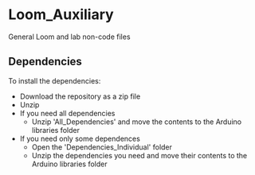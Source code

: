 # Loom_Auxiliary
General Loom and lab non-code files



## Dependencies

To install the dependencies:

- Download the repository as a zip file
- Unzip
- If you need all dependencies
  - Unzip 'All_Dependencies' and move the contents to the Arduino libraries folder
- If you need only some dependences
  - Open the 'Dependencies_Individual' folder
  - Unzip the dependencies you need and move their contents to the Arduino libraries folder
